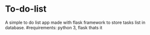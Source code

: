 # To-do-list
A simple to do list app made with flask framework to store tasks list in database.
#requirements:
python 3, flask
thats it
